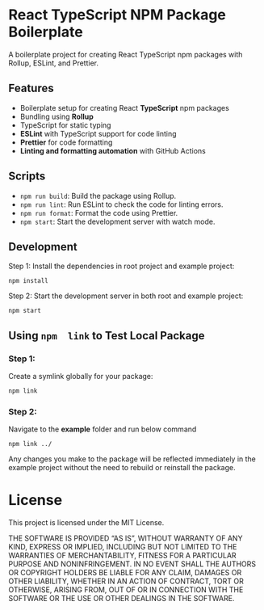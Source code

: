 # React TypeScript NPM Package Boilerplate

A boilerplate project for creating React TypeScript npm packages with Rollup, ESLint, and Prettier.

## Features
 - Boilerplate setup for creating React **TypeScript** npm packages
 - Bundling using **Rollup**
 - TypeScript for static typing 
 - **ESLint** with TypeScript support for code linting
 - **Prettier** for code formatting
 - **Linting and formatting automation** with GitHub Actions

## Scripts
 - `npm run build`: Build the package using Rollup.
 - `npm run lint`: Run ESLint to check the code for linting errors.
 - `npm run format`: Format the code using Prettier.
 - `npm start`: Start the development server with watch mode.
  
## Development
Step 1: Install the dependencies in root project and example project:
```
npm install
```

Step 2: Start the development server in both root and example project:
```
npm start
```

## Using `npm  link` to Test Local Package
### Step 1:
Create a symlink globally for your package:
 ```bash
npm link
```
### Step 2:
Navigate to the **example** folder and run below command
```
npm link ../
```

Any changes you make to the package will be reflected immediately in the example project without the need to rebuild or reinstall the package.

# License
This project is licensed under the MIT License.

THE SOFTWARE IS PROVIDED “AS IS”, WITHOUT WARRANTY OF ANY KIND, EXPRESS OR IMPLIED, INCLUDING BUT NOT LIMITED TO THE WARRANTIES OF MERCHANTABILITY, FITNESS FOR A PARTICULAR PURPOSE AND NONINFRINGEMENT. IN NO EVENT SHALL THE AUTHORS OR COPYRIGHT HOLDERS BE LIABLE FOR ANY CLAIM, DAMAGES OR OTHER LIABILITY, WHETHER IN AN ACTION OF CONTRACT, TORT OR OTHERWISE, ARISING FROM, OUT OF OR IN CONNECTION WITH THE SOFTWARE OR THE USE OR OTHER DEALINGS IN THE SOFTWARE.